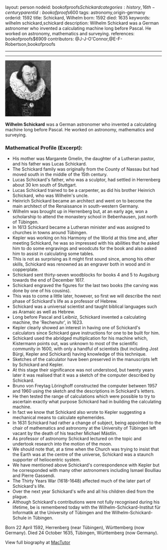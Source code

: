 layout: person
nodeid: bookofproofs$Schickard
categories: history,16th-century
parentid: bookofproofs$600
tags: astronomy,origin-germany
orderid: 1592
title: Schickard, Wilhelm
born: 1592
died: 1635
keywords: wilhelm schickard,schickard
description: Wilhelm Schickard was a German astronomer who invented a calculating machine long before Pascal. He worked on astronomy, mathematics and surveying.
references: bookofproofs$6909
contributors: @J-J-O'Connor,@E-F-Robertson,bookofproofs

---



---

![Schickard.jpg](https://github.com/bookofproofs/bookofproofs.github.io/blob/main/_sources/_assets/images/portraits/Schickard.jpg?raw=true)

**Wilhelm Schickard** was a German astronomer who invented a calculating machine long before Pascal. He worked on astronomy, mathematics and surveying.

### Mathematical Profile (Excerpt):
* His mother was Margarete Gmelin, the daughter of a Lutheran pastor, and his father was Lucas Schickard.
* The Schickard family was originally from the County of Nassau but had moved south in the middle of the 15th  century.
* Lucas Schickard's father, who was a sculptor, had settled in Herrenberg about 30 km south of Stuttgart.
* Lucas Schickard trained to be a carpenter, as did his brother Heinrich Schickard, who was Wilhelm's uncle.
* Heinrich Schickard became an architect and went on to become the main architect of the Renaissance in south-western Germany.
* Wilhelm was brought up in Herrenberg but, at an early age, won a scholarship to attend the monastery school in Bebenhausen, just north of Tübingen.
* In 1613 Schickard became a Lutheran minister and was assigned to churches in towns around Tübingen.
* Kepler was working on his Harmony of the World  at this time and, after meeting Schickard, he was so impressed with his abilities that he asked him to do some engravings and woodcuts for the book and also asked him to assist in calculating some tables.
* This is not as surprising as it might first sound since, among his other skills, Schickard was renowned as an engraver both in wood and in copperplate.
* Schickard sent thirty-seven woodblocks for books 4 and 5 to Augsburg towards the end of December 1617.
* Schickard engraved the figures for the last two books (the carving was done by one of his cousins).
* This was to come a little later, however, so first we will describe the next phase of Schickard's life as a professor of Hebrew.
* Schickard was a universal scientist and taught biblical languages such as Aramaic as well as Hebrew.
* Long before Pascal and Leibniz, Schickard invented a calculating machine, the 'Rechenuhr', in 1623.
* Kepler clearly showed an interest in having one of Schickard's calculators since Schickard gave instructions for one to be built for him.
* Schickard used the abridged multiplication for his machine which, Kistermann points out, was unknown to most of the scientific community in 1600, with only a handful of scientists (but including Jost Bürgi, Kepler and Schickard) having knowledge of this technique.
* Sketches of the calculator have been preserved in the manuscripts left by Schickard and Kepler.
* At this stage their significance was not understood, but twenty years later it was realised that it was a sketch of the computer described by Schickard.
* Bruno von Freytag Löringhoff constructed the computer between 1957 and 1960 using the sketch and the descriptions in Schickard's letters.
* He then tested the range of calculations which were possible to try to ascertain exactly what purpose Schickard had in building the calculating machine.
* In fact we know that Schickard also wrote to Kepler suggesting a mechanical means to calculate ephemerides.
* In 1631 Schickard had rather a change of subject, being appointed to the chair of mathematics and astronomy at the University of Tübingen left vacant by the death of his teacher Michael Mästlin.
* As professor of astronomy Schickard lectured on the topic and undertook research into the motion of the moon.
* We should note that, at a time when the Church was trying to insist that the Earth was at the centre of the universe, Schickard was a staunch supporter of heliocentric system.
* We have mentioned above Schickard's correspondence with Kepler but he corresponded with many other astronomers including Ismael Boulliau and Pierre Gassendi.
* The Thirty Years War (1618-1648) affected much of the later part of Schickard's life.
* Over the next year Schickard's wife and all his children died from the plague.
* Although Schickard's contributions were not fully recognised during his lifetime, be is remembered  today with the Wilhelm-Schickard-Institut für Informatik at the University of Tübingen and the Wilhelm-Schickard-Schule in Tübingen.

Born 22 April 1592, Herrenberg (near Tübingen), Württemberg (now Germany). Died 24 October 1635, Tübingen, Württemberg (now Germany).

View full biography at [MacTutor](https://mathshistory.st-andrews.ac.uk/Biographies/Schickard/)
